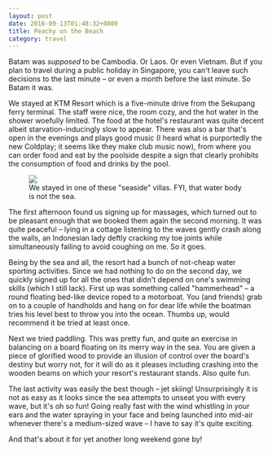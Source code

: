 ```yaml
---
layout: post
date: 2016-09-13T01:48:32+0800
title: Peachy on the Beach
category: travel
---
```


Batam was *supposed* to be Cambodia. Or Laos. Or even Vietnam. But if you plan
to travel during a public holiday in Singapore, you can't leave such decisions
to the last minute – or even a month before the last minute. So Batam it was.

We stayed at KTM Resort which is a five-minute drive from the Sekupang ferry
terminal. The staff were nice, the room cozy, and the hot water in the shower
woefully limited. The food at the hotel's restaurant was quite decent albeit
starvation-inducingly slow to appear. There  was also a bar that's open in the
evenings and plays good music (I heard what is purportedly the new Coldplay; it
seems like they make club music now), from where you can order food and eat by
the poolside despite a sign that clearly prohibits the consumption of food and
drinks by the pool.

<figure>
	<img data-action="zoom" src="https://lh3.googleusercontent.com/Zy5JDs7EQybufHy0hTM6CBq_AzP0pj9JuqIPsHnR11_HCDu1sX4u19T0iOe0LH5bUOJElv19jdNCQt7hmLn_miiuQPgnKrQ9QTOmZPLSDwOJ0goMDvC-iyhGhUb8lpwOnIbBEC7Yc7HvjdMSay9HPQysSk_Vv1qVopKvS8iIOjxYetH2It1YI9caJv9OpjbycSd7LmhUd5bsI5JHhzWsZYQxne9e0iQGmdZWHgAmEuHjZL-c-P2U8w_ucdKJwFKTAe0H5jg8YDUOVQQqkZlgHznUVlY5ty2ImF8VoZKjKfyPV7xn7AgDW7O9JHfbT4mB3d8cm4iFSEbXTryMaeJnuYzAUh409ZhSBH3wKiaWuczfJ_Bjlsq5g1aASJQrI9iReraZT3tNeXzx3PyGn-TPmh5O-CZ8wJ7GmwSOgctR6Y5DPBm9LN_yEOc9kvnyQZ5KYEPe_1vA5jL_87qjY7Az7ehwkZXqxBzL8w3qDze95HVvORLfmrv4k_VhHEbyaMSsBiL79a8bNd7ppiMNe8V_bSGWSyuRZJ-KNblkHDHDVu5Jr-VS9cZzOvCCryMfpGB9uCXERHcAE7ozZm7TfhK8fFA3gJj3lP3COGGRlWNGGMUS9Vd1=s1310-no">
	<figcaption>We stayed in one of these "seaside" villas. FYI, that water
body is not the sea.</figcaption>
</figure>

The first afternoon found us signing up for massages, which turned out to be
pleasant enough that we booked them again the second morning. It was quite
peaceful – lying in a cottage listening to the waves gently crash along the
walls, an Indonesian lady deftly cracking my toe joints while simultaneously
failing to avoid coughing on me. So it goes.

Being by the sea and all, the resort had a bunch of not-cheap water sporting
activities. Since we had nothing to do on the second day, we quickly signed up
for all the ones that didn't depend on one's swimming skills (which I still
lack). First up was something called "hammerhead" – a round floating bed-like
device roped to a motorboat. You (and friends) grab on to a couple of handholds
and hang on for dear life while the boatman tries his level best to throw you
into the ocean. Thumbs up, would recommend it be tried at least once.

Next we tried paddling. This was pretty fun, and quite an exercise in balancing
on a board floating on its merry way in the sea. You are given a piece of
glorified wood to provide an illusion of control over the board's destiny but
worry not, for it will do as it pleases including crashing into the wooden
beams on which your resort's restaurant stands. Also quite fun.

The last activity was easily the best though – jet skiing! Unsurprisingly it is
not as easy as it looks since the sea attempts to unseat you with every wave,
but it's oh so fun! Going really fast with the wind whistling in your ears and
the water spraying in your face and being launched into mid-air whenever
there's a medium-sized wave – I have to say it's quite exciting.

And that's about it for yet another long weekend gone by!
